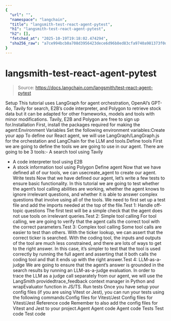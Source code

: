 ```yaml
---
{
  "url": "",
  "namespace": "langchain",
  "title": "langsmith-test-react-agent-pytest",
  "h1": "langsmith-test-react-agent-pytest",
  "h2": [],
  "fetched_at": "2025-10-19T19:18:02.474294",
  "sha256_raw": "a7ce994bcb0a708d3956423dece6d96b8ed83cfa9740a981373f0dc6179f8d5d"
}
---
```


# langsmith-test-react-agent-pytest

> Source: https://docs.langchain.com/langsmith/test-react-agent-pytest

Setup
This tutorial uses LangGraph for agent orchestration, OpenAI’s GPT-4o, Tavily for search, E2B’s code interpreter, and Polygon to retrieve stock data but it can be adapted for other frameworks, models and tools with minor modifications. Tavily, E2B and Polygon are free to sign up for.Installation
First, install the packages required for making the agent:Environment Variables
Set the following environment variables:Create your app
To define our React agent, we will use LangGraph/LangGraph.js for the orchestation and LangChain for the LLM and tools.Define tools
First we are going to define the tools we are going to use in our agent. There are going to be 3 tools:- A search tool using Tavily
- A code interpreter tool using E2B
- A stock information tool using Polygon
Define agent
Now that we have defined all of our tools, we can usecreate_agent
to create our agent.
Write tests
Now that we have defined our agent, let’s write a few tests to ensure basic functionality. In this tutorial we are going to test whether the agent’s tool calling abilities are working, whether the agent knows to ignore irrelevant questions, and whether it is able to answer complex questions that involve using all of the tools. We need to first set up a test file and add the imports needed at the top of the file.Test 1: Handle off-topic questions
The first test will be a simple check that the agent does not use tools on irrelevant queries.Test 2: Simple tool calling
For tool calling, we are going to verify that the agent calls the correct tool with the correct parameters.Test 3: Complex tool calling
Some tool calls are easier to test than others. With the ticker lookup, we can assert that the correct ticker is searched. With the coding tool, the inputs and outputs of the tool are much less constrained, and there are lots of ways to get to the right answer. In this case, it’s simpler to test that the tool is used correctly by running the full agent and asserting that it both calls the coding tool and that it ends up with the right answer.Test 4: LLM-as-a-judge
We are going to ensure that the agent’s answer is grounded in the search results by running an LLM-as-a-judge evaluation. In order to trace the LLM as a judge call separately from our agent, we will use the LangSmith providedtrace_feedback
context manager in Python and wrapEvaluator
function in JS/TS.
Run tests
Once you have setup your config files (if you are using Vitest or Jest), you can run your tests using the following commands:Config files for Vitest/Jest
Config files for Vitest/Jest
Reference code
Remember to also add the config files for Vitest and Jest to your project.Agent
Agent code
Agent code
Tests
Test code
Test code